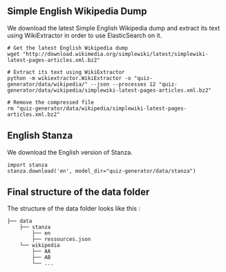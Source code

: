 ## Simple English Wikipedia Dump

We download the latest Simple English Wikipedia dump and extract its text using WikiExtractor in order to use ElasticSearch on it. 

```
# Get the latest English Wikipedia dump
wget "http://download.wikimedia.org/simplewiki/latest/simplewiki-latest-pages-articles.xml.bz2"

# Extract its text using WikiExtractor
python -m wikiextractor.WikiExtractor -o "quiz-generator/data/wikipedia/" --json --processes 12 "quiz-generator/data/wikipedia/simplewiki-latest-pages-articles.xml.bz2"

# Remove the compressed file
rm "quiz-generator/data/wikipedia/simplewiki-latest-pages-articles.xml.bz2"
```

## English Stanza
We download the English version of Stanza.
```
import stanza
stanza.download('en', model_dir="quiz-generator/data/stanza")
```
## Final structure of the data folder
The structure of the data folder looks like this :
```
├── data 
    ├── stanza    
        ├── en
        ├── ressources.json
    └── wikipedia
        ├── AA
        ├── AB
        └── ...
```


